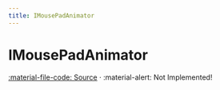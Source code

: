 ```yaml
---
title: IMousePadAnimator
---
```


# IMousePadAnimator
[:material-file-code: Source](https://github.com/habetuz/GameSense/blob/main/Animation/IMousePadAnimator.cs) · :material-alert: Not Implemented!